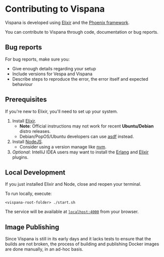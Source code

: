 Contributing to Vispana
=============================

Vispana is developed using [Elixir](https://elixir-lang.org/) and the [Phoenix framework](https://www.phoenixframework.org/).

You can contribute to Vispana through code, documentation or bug reports.

## Bug reports

For bug reports, make sure you:
- Give enough details regarding your setup
- Include versions for Vespa and Vispana
- Describe steps to reproduce the error, the error itself and expected behaviour

## Prerequisites

If you're new to Elixir, you'll need to set up your system.

1. Install [Elixir](https://elixir-lang.org/install.html).
   * **Note**: Official instructions may not work for recent **Ubuntu/Debian** distro releases.
   * Debian/PopOS/Ubuntu developers can use [asdf](https://thinkingelixir.com/install-elixir-using-asdf/) instead.
2. Install [NodeJS](https://nodejs.org/en/download/).
   * Consider using a version manage like [nvm](https://github.com/nvm-sh/nvm).
3. *Optional*: IntelliJ IDEA users may want to install the [Erlang](https://plugins.jetbrains.com/plugin/7083-erlang) and [Elixir](https://plugins.jetbrains.com/plugin/7522-elixir) plugins.

## Local Development

If you just installed Elixir and Node, close and reopen your terminal.

To run locally, execute:

```shell
<vispana-root-folder> ./start.sh
```

The service will be available at [`localhost:4000`](http://localhost:4000) from your browser.

## Image Publishing

Since Vispana is still in its early days and it lacks tests to ensure that the builds are not broken, the process of building and publishing Docker images
are done manually, in an ad-hoc basis.
